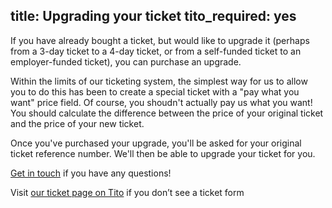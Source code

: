 title: Upgrading your ticket
tito_required: yes
---

If you have already bought a ticket,
but would like to upgrade it (perhaps from a 3-day ticket to a 4-day ticket,
or from a self-funded ticket to an employer-funded ticket),
you can purchase an upgrade.

Within the limits of our ticketing system,
the simplest way for us to allow you to do this has been to create a special ticket with a "pay what you want" price field.
Of course, you shoudn't actually pay us what you want!
You should calculate the difference between the price of your original ticket and the price of your new ticket.

Once you've purchased your upgrade, you'll be asked for your original ticket reference number.
We'll then be able to upgrade your ticket for you.

[Get in touch](/contact/) if you have any questions!

<tito-widget event="pyconuk/2016" releases="k3yfbsozt4">Visit [our ticket page on Tito](https://ti.to/pyconuk/2016/with/k3yfbsozt4) if you don’t see a ticket form</tito-widget>
